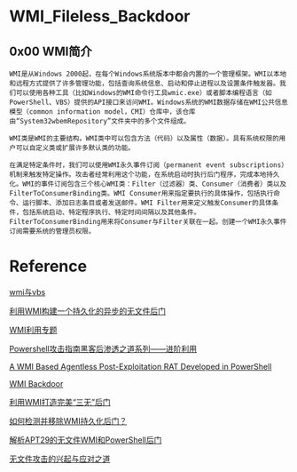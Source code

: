 # WMI_Fileless_Backdoor

## 0x00 WMI简介
	WMI是从Windows 2000起，在每个Windows系统版本中都会内置的一个管理框架。WMI以本地和远程方式提供了许多管理功能，包括查询系统信息、启动和停止进程以及设置条件触发器。我们可以使用各种工具（比如Windows的WMI命令行工具wmic.exe）或者脚本编程语言（如PowerShell、VBS）提供的API接口来访问WMI。Windows系统的WMI数据存储在WMI公共信息模型（common information model，CMI）仓库中，该仓库由“System32wbemRepository”文件夹中的多个文件组成。

	WMI类是WMI的主要结构。WMI类中可以包含方法（代码）以及属性（数据）。具有系统权限的用户可以自定义类或扩展许多默认类的功能。

	在满足特定条件时，我们可以使用WMI永久事件订阅（permanent event subscriptions）机制来触发特定操作。攻击者经常利用这个功能，在系统启动时执行后门程序，完成本地持久化。WMI的事件订阅包含三个核心WMI类：Filter（过滤器）类、Consumer（消费者）类以及FilterToConsumerBinding类。WMI Consumer用来指定要执行的具体操作，包括执行命令、运行脚本、添加日志条目或者发送邮件。WMI Filter用来定义触发Consumer的具体条件，包括系统启动、特定程序执行、特定时间间隔以及其他条件。FilterToConsumerBinding用来将Consumer与Filter关联在一起。创建一个WMI永久事件订阅需要系统的管理员权限。

# Reference
[wmi与vbs](https://xz.aliyun.com/t/2080)

[利用WMI构建一个持久化的异步的无文件后门](https://m0nst3r.me/pentest/%E5%88%A9%E7%94%A8WMI%E6%9E%84%E5%BB%BA%E4%B8%80%E4%B8%AA%E6%8C%81%E4%B9%85%E5%8C%96%E7%9A%84%E5%BC%82%E6%AD%A5%E7%9A%84%E6%97%A0%E6%96%87%E4%BB%B6%E5%90%8E%E9%97%A8.html)

[WMI利用专题](https://blog.51cto.com/antivirusjo/2092545)

[Powershell攻击指南黑客后渗透之道系列——进阶利用](https://www.anquanke.com/post/id/88851)

[A WMI Based Agentless Post-Exploitation RAT Developed in PowerShell](https://www.fireeye.com/blog/threat-research/2017/03/wmimplant_a_wmi_ba.html)

[WMI Backdoor](https://www.tuicool.com/articles/zmUVbyJ)

[利用WMI打造完美“三无”后门](http://demon.tw/copy-paste/vbs-wmi-trojan-3.html)

[如何检测并移除WMI持久化后门？](https://www.tuicool.com/articles/IzieuyR)

[解析APT29的无文件WMI和PowerShell后门](https://www.anquanke.com/post/id/85851)

[无文件攻击的兴起与应对之道](https://www.aqniu.com/learn/31053.html)
